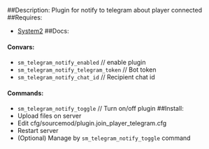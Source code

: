 ##Description:
Plugin for notify to telegram about player connected
##Requires:
* [System2](https://forums.alliedmods.net/showthread.php?t=146019)
##Docs:
#### Convars:
* `sm_telegram_notify_enabled`  // enable plugin
* `sm_telegram_notify_telegram_token` // Bot token
* `sm_telegram_notify_chat_id` // Recipient chat id
#### Commands:
* `sm_telegram_notify_toggle` // Turn on/off plugin
##Install:
* Upload files on server
* Edit cfg/sourcemod/plugin.join_player_telegram.cfg
* Restart server
* (Optional) Manage by `sm_telegram_notify_toggle` command